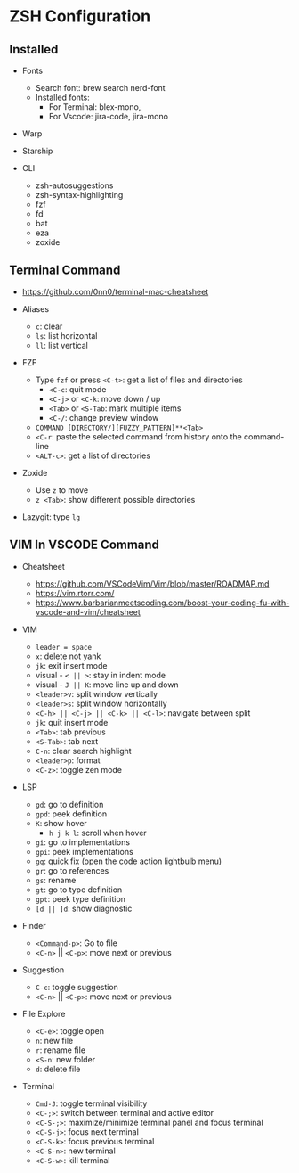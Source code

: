 # ZSH Configuration

## Installed

- Fonts

  - Search font: brew search nerd-font
  - Installed fonts: 
    - For Terminal: blex-mono, 
    - For Vscode: jira-code, jira-mono 

- Warp

- Starship 

- CLI
  - zsh-autosuggestions
  - zsh-syntax-highlighting
  - fzf
  - fd
  - bat
  - eza
  - zoxide

## Terminal Command
- https://github.com/0nn0/terminal-mac-cheatsheet

- Aliases
  - `c`: clear
  - `ls`: list horizontal
  - `ll`: list vertical 

- FZF 
  - Type `fzf` or press `<C-t>`: get a list of files and directories 
    - `<C-c`: quit mode
    - `<C-j>` or `<C-k`: move down / up
    - `<Tab>` or `<S-Tab`: mark multiple items 
    - `<C-/`: change preview window
  - `COMMAND [DIRECTORY/][FUZZY_PATTERN]**<Tab>`
  - `<C-r`: paste the selected command from history onto the command-line
  - `<ALT-c>`: get a list of directories 

- Zoxide
  - Use `z` to move
  - `z <Tab>`: show different possible directories

- Lazygit: type `lg`

## VIM In VSCODE Command
- Cheatsheet
  - https://github.com/VSCodeVim/Vim/blob/master/ROADMAP.md
  - https://vim.rtorr.com/
  - https://www.barbarianmeetscoding.com/boost-your-coding-fu-with-vscode-and-vim/cheatsheet 

- VIM 
  - `leader = space`
  - `x`: delete not yank
  - `jk`: exit insert mode 
  - visual - `< || >`: stay in indent mode
  - visual - `J || K`: move line up and down
  - `<leader>v`: split window vertically
  - `<leader>s`: split window horizontally
  - `<C-h> || <C-j> || <C-k> || <C-l>`: navigate between split
  - `jk`: quit insert mode
  - `<Tab>`: tab previous
  - `<S-Tab>`: tab next
  - `C-n`: clear search highlight
  - `<leader>p`: format
  - `<C-z>`: toggle zen mode

- LSP
  - `gd`: go to definition
  - `gpd`: peek definition
  - `K`: show hover
    - `h j k l`: scroll when hover
  - `gi`: go to implementations
  - `gpi`: peek implementations
  - `gq`: quick fix (open the code action lightbulb menu)
  - `gr`: go to references
  - `gs`: rename
  - `gt`: go to type definition
  - `gpt`: peek type definition
  - `[d || ]d`: show diagnostic

- Finder
  - `<Command-p>`: Go to file
  - `<C-n>` || `<C-p>`: move next or previous

- Suggestion
  - `C-c`: toggle suggestion
  - `<C-n>` || `<C-p>`: move next or previous

- File Explore
  - `<C-e>`: toggle open
  - `n`: new file
  - `r`: rename file
  - `<S-n`: new folder
  - `d`: delete file

- Terminal
  - `Cmd-J`: toggle terminal visibility
  - `<C-;>`: switch between terminal and active editor
  - `<C-S-;>`: maximize/minimize terminal panel and focus terminal
  - `<C-S-j>`: focus next terminal
  - `<C-S-k>`: focus previous terminal
  - `<C-S-n>`: new terminal
  - `<C-S-w>`: kill terminal
